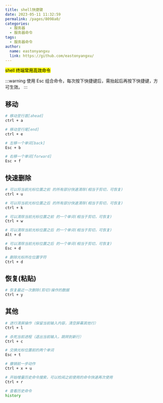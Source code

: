 ```yaml
---
title: shell快捷键
date: 2023-05-11 11:32:59
permalink: /pages/8098a0/
categories:
  - 服务器
  - 服务器命令
tags:
  - 服务器命令
author:
  name: eastonyangxu
  link: https://github.com/eastonyangxu/
---
```


<mark>shell 终端常用高效命令</mark>

:::warning
使用 Esc 组合命令，每次按下快捷键后，需抬起后再按下快捷键，方可生效。
:::

## 移动

```sh
# 移动至行首[ahead]
ctrl + a

# 移动至行尾[end]
ctrl + e

# 左移一个单词[back]
Esc + b

# 右移一个单词[forward]
Esc + f
```

## 快速删除

```sh
# 可以将当前光标位置之前 的所有部分快速清除(相当于剪切，可恢复)
ctrl + u

# 可以将当前光标位置之后 的所有部分快速清除(相当于剪切，可恢复)
ctrl + k

# 可以清除当前光标位置之前 的一个单词(相当于剪切，可恢复)
Ctrl + w

# 可以清除当前光标位置之后 的一个单词(相当于剪切，可恢复)
Alt + d

# 可以清除当前光标位置之后 的一个单词(相当于剪切，可恢复)
Esc + d

# 删除光标所在位置字符
Ctrl + d
```

## 恢复(粘贴)

```sh
# 恢复最近一次删除(剪切)操作的数据
Ctrl + y
```

## 其他

```sh
# 进行清屏操作（保留当前输入内容，清空屏幕其他行）
Ctrl + l

# 杀死当前进程（退出当前输入，跳转到新行）
Ctrl + c

# 交换光标位置前的两个单词
Esc + t

# 撤销前一步动作
Ctrl + x + u

# 开始增量历史命令搜索，可以检阅之前使用的命令快速再次使用
Ctrl + r

# 查看历史命令
history
```
